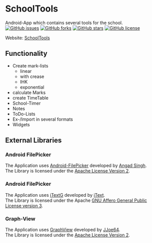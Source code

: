 # SchoolTools
Android-App which contains several tools for the school.<br/>
[![GitHub issues](https://img.shields.io/github/issues/domjos1994/MyArchive.svg?style=flat-squared)](https://github.com/domjos1994/SchoolTools/issues)
  [![GitHub forks](https://img.shields.io/github/forks/domjos1994/SchoolTools.svg?style=flat-squared)](https://github.com/domjos1994/MyArchive/network)   [![GitHub stars](https://img.shields.io/github/stars/domjos1994/MyArchive.svg?style=flat-squared)](https://github.com/domjos1994/SchoolTools/stargazers)
  [![GitHub license](https://img.shields.io/badge/license-GPLv3-blue.svg?style=flat-squared)](https://raw.githubusercontent.com/domjos1994/SchoolTools/extended/LICENSE)    <br/>
  
Website: <a href="https://domjos.de/entwicklung/android-apps/schooltools.html" title="To Website">SchoolTools</a>
  
## Functionality
- Create mark-lists
    - linear
    - with crease
    - IHK
    - exponential
- calculate Marks
- create TimeTable
- School-Timer
- Notes
- ToDo-Lists
- Ex-/Import in several formats
- Widgets
  
## External Libraries

### Android FilePicker
The Application uses <a href="https://github.com/Angads25/android-filepicker" title="android-filepicker">Android-FilePicker</a> developed by <a href="https://github.com/angads25" title="angads25">Angad Singh</a>.<br/>
The Library is licensed under the <a href="https://www.apache.org/licenses/LICENSE-2.0" title="Apache License Version 2">Apache License Version 2</a>.

### Android FilePicker
The Application uses <a href="https://github.com/itext/itextpdf/tree/itextg" title="iTextG">iTextG</a> developed by <a href="https://itextpdf.com/" title="iText">iText</a>.<br/>
The Library is licensed under the Apache <a href="https://www.gnu.org/licenses/agpl-3.0-standalone.html" title="GNU Affero Public License V3">GNU Affero General Public License version 3</a>.

### Graph-View
The Application uses <a href="https://github.com/jjoe64/GraphView" title="GraphView">GraphView</a> developed by <a href="https://github.com/jjoe64" title="JJoe64">JJoe64</a>.<br/>
The Library is licensed under the <a href="https://www.apache.org/licenses/LICENSE-2.0" title="Apache License Version 2">Apache License Version 2</a>.